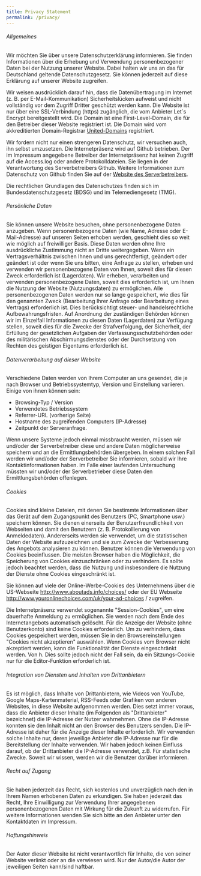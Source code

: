 ```yaml
---
title: Privacy Statement
permalink: /privacy/
---
```


###### Allgemeines
Wir möchten Sie über unsere Datenschutzerklärung informieren. Sie finden Informationen über die Erhebung und Verwendung personenbezogener Daten bei der Nutzung unserer Website. Dabei halten wir uns an das für Deutschland geltende Datenschutzgesetz. Sie können jederzeit auf diese Erklärung auf unserer Website zugreifen.

Wir weisen ausdrücklich darauf hin, dass die Datenübertragung im Internet (z. B. per E-Mail-Kommunikation) Sicherheitslücken aufweist und nicht vollständig vor dem Zugriff Dritter geschützt werden kann. Die Website ist nur über eine SSL-Verbindung (https) zugänglich, die vom Anbieter Let`s Encrypt bereitgestellt wird. Die Domain ist eine First-Level-Domain, die für den Betreiber dieser Website registriert ist. Die Domain wird vom akkreditierten Domain-Registrar [United-Domains](https://united-domians.de) registriert.

Wir fordern nicht nur einen strengeren Datenschutz, wir versuchen auch, ihn selbst umzusetzen. Die Internetpräsenz wird auf Github betrieben. Der im Impressum angegebene Betreiber der Internetpräsenz hat keinen Zugriff auf die Access.log oder andere Protokolldateien. Sie liegen in der Verantwortung des Serverbetreibers Github. Weitere Informationen zum Datenschutz von Github finden Sie auf der [Website des Serverbetreibers](https://help.github.com/articles/github-privacy-statement/).

Die rechtlichen Grundlagen des Datenschutzes finden sich im Bundesdatenschutzgesetz (BDSG) und im Telemediengesetz (TMG).

###### Persönliche Daten
Sie können unsere Website besuchen, ohne personenbezogene Daten anzugeben. Wenn personenbezogene Daten (wie Name, Adresse oder E-Mail-Adresse) auf unseren Seiten erhoben werden, geschieht dies so weit wie möglich auf freiwilliger Basis. Diese Daten werden ohne Ihre ausdrückliche Zustimmung nicht an Dritte weitergegeben. Wenn ein Vertragsverhältnis zwischen Ihnen und uns gerechtfertigt, geändert oder geändert ist oder wenn Sie uns bitten, eine Anfrage zu stellen, erheben und verwenden wir personenbezogene Daten von Ihnen, soweit dies für diesen Zweck erforderlich ist (Lagerdaten). Wir erheben, verarbeiten und verwenden personenbezogene Daten, soweit dies erforderlich ist, um Ihnen die Nutzung der Website (Nutzungsdaten) zu ermöglichen. Alle personenbezogenen Daten werden nur so lange gespeichert, wie dies für den genannten Zweck (Bearbeitung Ihrer Anfrage oder Bearbeitung eines Vertrags) erforderlich ist. Dies berücksichtigt steuer- und handelsrechtliche Aufbewahrungsfristen. Auf Anordnung der zuständigen Behörden können wir im Einzelfall Informationen zu diesen Daten (Lagerdaten) zur Verfügung stellen, soweit dies für die Zwecke der Strafverfolgung, der Sicherheit, der Erfüllung der gesetzlichen Aufgaben der Verfassungsschutzbehörden oder des militärischen Abschirmungsdienstes oder der Durchsetzung von Rechten des geistigen Eigentums erforderlich ist.

###### Datenverarbeitung auf dieser Website
Verschiedene Daten werden von Ihrem Computer an uns gesendet, die je nach Browser und Betriebssystemtyp, Version und Einstellung variieren. Einige von ihnen können sein:

* Browsing-Typ / Version
* Verwendetes Betriebssystem
* Referrer-URL (vorherige Seite)
* Hostname des zugreifenden Computers (IP-Adresse)
* Zeitpunkt der Serveranfrage.

Wenn unsere Systeme jedoch einmal missbraucht werden, müssen wir und/oder der Serverbetreiber diese und andere Daten möglicherweise speichern und an die Ermittlungsbehörden übergeben. In einem solchen Fall werden wir und/oder der Serverbetreiber Sie informieren, sobald wir Ihre Kontaktinformationen haben. Im Falle einer laufenden Untersuchung müssten wir und/oder der Serverbetrieber diese Daten den Ermittlungsbehörden offenlegen.

###### Cookies
Cookies sind kleine Dateien, mit denen Sie bestimmte Informationen über das Gerät auf dem Zugangspunkt des Benutzers (PC, Smartphone usw.) speichern können. Sie dienen einerseits der Benutzerfreundlichkeit von Webseiten und damit den Benutzern (z. B. Protokollierung von Anmeldedaten). Andererseits werden sie verwendet, um die statistischen Daten der Website aufzuzeichnen und sie zum Zwecke der Verbesserung des Angebots analysieren zu können. Benutzer können die Verwendung von Cookies beeinflussen. Die meisten Browser haben die Möglichkeit, die Speicherung von Cookies einzuschränken oder zu verhindern. Es sollte jedoch beachtet werden, dass die Nutzung und insbesondere die Nutzung der Dienste ohne Cookies eingeschränkt ist.

Sie können auf viele der Online-Werbe-Cookies des Unternehmens über die US-Webseite http://www.aboutads.info/choices/ oder der EU Webseite http://www.youronlinechoices.com/uk/your-ad-choices / zugreifen.

Die Internetpräsenz verwendet sogenannte "Session-Cookies", um eine dauerhafte Anmeldung zu ermöglichen. Sie werden nach dem Ende des Internetangebots automatisch gelöscht. Für die Anzeige der Website (ohne Benutzerkonto) sind keine Cookies erforderlich. Um zu verhindern, dass Cookies gespeichert werden, müssen Sie in den Browsereinstellungen "Cookies nicht akzeptieren" auswählen. Wenn Cookies vom Browser nicht akzeptiert werden, kann die Funktionalität der Dienste eingeschränkt werden. Von h. Dies sollte jedoch nicht der Fall sein, da ein Sitzungs-Cookie nur für die Editor-Funktion erforderlich ist.

###### Integration von Diensten und Inhalten von Drittanbietern
Es ist möglich, dass Inhalte von Drittanbietern, wie Videos von YouTube, Google Maps-Kartenmaterial, RSS-Feeds oder Grafiken von anderen Websites, in diese Website aufgenommen werden. Dies setzt immer voraus, dass die Anbieter dieser Inhalte (im Folgenden als "Drittanbieter" bezeichnet) die IP-Adresse der Nutzer wahrnehmen. Ohne die IP-Adresse konnten sie den Inhalt nicht an den Browser des Benutzers senden. Die IP-Adresse ist daher für die Anzeige dieser Inhalte erforderlich. Wir verwenden solche Inhalte nur, deren jeweilige Anbieter die IP-Adresse nur für die Bereitstellung der Inhalte verwenden. Wir haben jedoch keinen Einfluss darauf, ob der Drittanbieter die IP-Adresse verwendet, z.B. Für statistische Zwecke. Soweit wir wissen, werden wir die Benutzer darüber informieren.

###### Recht auf Zugang
Sie haben jederzeit das Recht, sich kostenlos und unverzüglich nach den in Ihrem Namen erhobenen Daten zu erkundigen. Sie haben jederzeit das Recht, Ihre Einwilligung zur Verwendung Ihrer angegebenen personenbezogenen Daten mit Wirkung für die Zukunft zu widerrufen. Für weitere Informationen wenden Sie sich bitte an den Anbieter unter den Kontaktdaten im Impressum.

###### Haftungshinweis
Der Autor dieser Website ist nicht verantwortlich für Inhalte, die von seiner Website verlinkt oder an die verwiesen wird. Nur der Autor/die Autor der jeweiligen Seiten kann/sind haftbar.